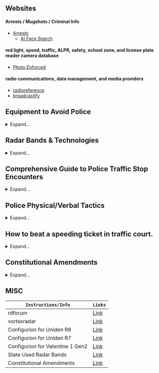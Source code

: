 ## Websites

#### Arrests / Mugshots / Criminal Info
* [Arrests](https://arrests.org/)
  * [AI Face Search](https://facesearch.arrests.org/)

#### red light, speed, traffic, ALPR, safety, school zone, and license plate reader camera database
* [Photo Enforced](https://www.photoenforced.com/)

#### radio communications, data management, and media providers
* [radioreference](https://www.radioreference.com/db/browse/)
* [broadcastify](https://www.broadcastify.com/listen/)

## Equipment to Avoid Police
<details>
<summary>Expand...</summary>

#### Best Shopping Websites
* [amazon](https://www.amazon.com/)
* [aliexpress](https://www.aliexpress.com/)
* [alibaba](https://www.alibaba.com/)
* [temu](https://www.temu.com/)

| ``Microwave Detector`` | ``Links`` | ``Specs/Includes`` |
|-|-|-|
| #1 Sherlock: The Police Detector | [Link](https://thepolicedetector.com/index.html) | Microwave Imaging |
| ``Radar Detectors`` | ``Links`` |
| #1 Uniden R9 | Coming Soon... | *Everything* + Laser Jamming! |
| #2 Uniden R8 | [Amazon](https://www.amazon.com/dp/B09TWX4KFY) | *Everything* |
| #3 Uniden R7 | [Amazon](https://www.amazon.com/dp/B07PJ2ZX6R) | *Everything* |
| #4 Escort Redline360C | [Amazon](https://www.amazon.com/dp/B08B46HBCT) | *Everything* |
| ``License Plate Modifiers`` | ``Links`` |
| PDLC License Plate Cover | [Link](https://www.alibaba.com/product-detail/Custom-Electric-Plate-Holder-White-Vanishing_1601061686630.html) |
| PDLC License Plate Cover | [Link](https://www.alibaba.com/product-detail/Electrochromic-Plate-Pdlc-Car-Electrical-Remote_1601022210750.html) |
| PDLC License Plate Cover | [Link](https://www.alibaba.com/product-detail/2024-NEW-Fog-License-Plate-Holder_1601199677063.html) |
| noPhoto 2.0 | [Link](https://www.voxxelectronics.com/search/?sku=NP1) |
| mrplatecover.com | [Link](https://mrplatecover.com/products/ghost-cover-privacy-plate-anti-camera-smoke-copy) |
| PDLC (Polymer-Dispersed Liquid Crystal) Film | [ghostplate](https://www.ghostplate.com/) |
| ``Radio Communication`` | ``Links`` |
| Uniden Bearcat BC75XLT | [Amazon](https://www.amazon.com/dp/B00A1VSO9M) - [Program](https://info.uniden.com/twiki/bin/view/UnidenMan4/BC75XLT)|  |
| Uniden Bearcat BC125AT | [Amazon](https://www.amazon.com/dp/B00772MR0K) - [Program](https://info.uniden.com/twiki/bin/view/UnidenMan4/BC125ATFirmwareUpdate) |  |
| Uniden SDS100 | [Amazon](https://www.amazon.com/dp/B07DK26FDN) - [Program](https://info.uniden.com/twiki/pub/UnidenMan4/BCD536HP/BCDx36HP_Sentinel_Version_2_05_03.zip) |  |
| 820S Remtronix (for Uniden SDS100) | [Amazon](https://www.amazon.com/dp/B09PLHNDXT) |  |
| Uniden-HomePatrol-2 | [Amazon](https://www.amazon.com/dp/B00JJY6S72) | This model lets you quickly hear communications systems used by Public Safety, Police, Fire, Ambulance, Aircraft, Military, Weather, and more. |
| ``Apps`` | ``Links`` |  |
| Police Scanner Radio & Fire | [IOS Link](https://apps.apple.com/us/app/police-scanner-radio-fire/id498405045) - [Android Link](https://play.google.com/store/apps/details?id=com.scannerradio) | Listen into all EMS, Firefighter, & police activity in your county |
| Waze Navigation & Live Traffic | [IOS Link](https://apps.apple.com/us/app/waze-navigation-live-traffic/id323229106) - [Android Link](https://play.google.com/store/apps/details?id=com.waze) | Find your way around the states but also be alert by hazards and especially police |
| ``Websites`` | ``Links`` |
| Flightradar24 | [Link](https://www.flightradar24.com/) |
| RadarBox | [Link](https://www.radarbox.com/) |
| adsbexchange | [Link](https://globe.adsbexchange.com/) |

</details>


## Radar Bands & Technologies
<details>
<summary>Expand...</summary>

| Technology | Frequency | Details | Active States |
|------------|-----------|---------|---------------|
| **X Band** | Around 10.5 GHz | Older technology, mostly phased out due to false alerts. | Ohio, New Jersey, select rural areas |
| **K Band** | Around 24 GHz | Widely used, known for false alerts from various sources. | Nationwide |
| **Ka Band** | 33.8, 34.7, 35.5 GHz | Newest and most common, with reliable alerts. | Nationwide |
| **POP** | - | Short bursts to evade detection, not widely used due to reliability issues. | FL, NC, NJ, IA, MI, OH, NV, OK, TX, HI |
| **MRCD** | - | Advanced radar system for speed enforcement, mainly used in Europe. | - |
| **Red Light Camera** | - | Automated system capturing red light violations. | - |
| **Speed Camera** | - | Monitors and records vehicle speeds, issuing citations for violations. | - |
| **RDD** | - | Detects radar detectors, used where they are illegal. | - |
| **Lidar / Laser** | - | Uses light for precise speed detection, countered with laser jammers. | Multiple states |
| **ENRAD** | - | Stationary speed detection exclusive to Pennsylvania. | Pennsylvania |
| **VASCAR** | - | Manual speed detection from moving or stationary positions. | Several states |
| **Automated** | - | Fixed detectors for traffic monitoring and automatic ticketing. | Various states |

</details>


## Comprehensive Guide to Police Traffic Stop Encounters
<details>
<summary>Expand...</summary>

| **What to Expect** | **What to Do/Say** |
|--------------------|--------------------|
| The officer asks for anything other than ID and proof of insurance in a legal stop where they have a valid reason. | "I want to consult an attorney before I answer that." |
| The officer comes up to your window. | "What's your name and badge number?" Officers must provide this information according to their agency policy. |
| The officer asks, "Do you know why I pulled you over?" | "No," and do not admit to anything. Statements can be used against you in court. |
| You're unsure why the officer pulled you over. | "What's your reasonable articulable suspicion for the stop?" |
| The officer asks non-required questions during the stop. | Invoke the 5th Amendment: "I don't answer questions." |
| The officer threatens arrest, lies, etc., if you do not provide identification (only applicable if there's no reasonable suspicion). | Use as a scare tactic. Invoke the 4th & 5th Amendments and refrain from further cooperation. |
| The officer asks to search your vehicle without reasonable suspicion. | "No officer, I do not consent to a search." Contest any illegal search in court. |
| The officer asks if you have weapons or illegal items and requests a search. | "I do mind," or "I do not consent to a search," to deny consent. |
| The officer issues a ticket or citation. | Accept the ticket without argument. You can contest the citation later in court. |
| The officer instructs you to exit the vehicle. | Comply with the order. Physical resistance can lead to arrest or harm. |
| The traffic stop seems unnecessarily prolonged without cause. | Politely inquire, "Am I free to go?" If detained without cause, remember this for a legal challenge. |
| Encounter escalates without clear reason. | Remain calm. Say, "I am not resisting, but I do not consent to any search." Document the encounter if possible. |
| You're detained or arrested. | Clearly state, "I am invoking my right to remain silent and wish to speak with an attorney." Do not resist arrest. |

</details>


## Police Physical/Verbal Tactics
<details>
<summary>Expand...</summary>

| ``Pulled Over Help`` |
|-|
| #1 Be as respectful and cooperative as possible BUT still within YOUR LEGAL RIGHTS. |
| Police will touch the back of your vehicle to leave fingerprints/DNA for evidence they had came in contact with your vehicle for later inciminating evidence if subject. |
| Never admit anything to a cop; Anything you say can and will be used against you in a court of law. |
| When pulled over, answer the required questions the cop asks you then INVOKE THE 5TH & stay quiet. Anything you say can and will be used against you in a court of law. |
| Recording / Audio Recording - [First Amendment Right to Secretly Audio Record the Police](https://www.eff.org/deeplinks/2021/04/first-circuit-upholds-first-amendment-right-secretly-audio-record-police) - [You Have a First Amendment Right to Record the Police](https://www.eff.org/deeplinks/2020/06/you-have-first-amendment-right-record-police) - [First Amendment Protects Right to Record Police](https://www.eff.org/deeplinks/2019/05/eff-tenth-circuit-first-amendment-protects-right-record-police) |
| ``Extreme`` |
| Police ARE allowed to search & take your garbage outside. The garbage doesn’t belong to you anymore, it’s the government’s property then. |
| Police have circular tube tracking beacons they can shoot from the front of their cars to your car to track you down if you do escape. (These devices are only used on the modern police interceptors or undercover ones) Example: [Link](https://www.youtube.com/watch?v=V36O09QQpnI) also [Link](https://www.youtube.com/watch?v=SXb9UDWE_aw)|
| Police WILL lie to you about almost anything (except laws & having a warrant) to get you to confess to something. During polygraph tests they’ll even lie to you about if you were telling the truth or not. |
| Police might offer you a drink at their station or somewhere else to obtain your fingerprints/DNA. It’s their property. |
| Police Can’t Demand You Reveal Your Phone Passcode and Then Tell a Jury You Refused - [Link](https://www.eff.org/deeplinks/2021/10/police-cant-demand-you-reveal-your-phone-passcode-and-then-tell-jury-you-refused) |

</details>


## How to beat a speeding ticket in traffic court.
<details>
<summary>Expand...</summary>

- [My Personal Notes Link](https://github.com/Scrut1ny/Police-Scrutiny/blob/main/Speeding%20Ticket%20Defences.txt)

</details>


## Constitutional Amendments
<details>
<summary>Expand...</summary>

- [1st Amendment](https://constitution.congress.gov/constitution/amendment-1/)
- [2nd Amendment](https://constitution.congress.gov/constitution/amendment-2/)
- [4th Amendment](https://constitution.congress.gov/constitution/amendment-4/)
- [5th Amendment](https://constitution.congress.gov/constitution/amendment-5/)

</details>


## MISC
| ``Instructions/Info`` | ``Links`` |
|-|-|
| rdforum | [Link](https://www.rdforum.org/) |
| vortexradar | [Link](https://www.vortexradar.com/) |
| Configurion for Uniden R8 | [Link](https://www.vortexradar.com/2022/04/how-to-setup-configure-uniden-r8/) |
| Configurion for Uniden R7 | [Link](https://www.vortexradar.com/2019/04/how-to-set-up-configure-uniden-r7-radar-detector/) |
| Configurion for Valentine 1 Gen2 | [Link](https://www.vortexradar.com/2020/03/how-to-program-v1-gen-2-v1connection/) |
| State Used Radar Bands | [Link](https://keepspeedincheck.com/police-radar-brands-used-by-state/) |
| Constitutional Amendments | [Link](https://constitution.congress.gov/browse/) |
